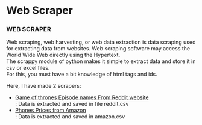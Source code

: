 # Web Scraper
<h3>WEB SCRAPER</h3>
Web scraping, web harvesting, or web data extraction is data scraping used for extracting data from websites. Web scraping software may access the World Wide Web directly using the Hypertext.<br>
The scrappy module of python makes it simple to extract data and store it in csv or excel files.<br>
For this, you must have a bit knowledge of html tags and ids.

Here, I have made 2 scrapers:
<ul>
<li><a href="http://www.reddit.com/r/gameofthrones//">Game of thrones Episode names From Reddit website</a></li>: Data is extracted and saved in file reddit.csv
<li><a href="https://www.amazon.in/s/ref=s9_acss_bw_cts_VodooFS_T3L4_w?rh=n%3A976419031%2Cn%3A!976420031%2Cn%3A1389401031%2Cn%3A1389432031%2Cn%3A1805560031%2Cp_36%3A1318505031/">Phones Prices from Amazon</a></li> : Data is extracted and saved in amazon.csv
</ul>
